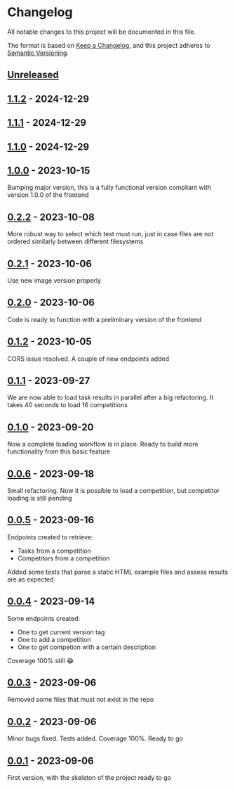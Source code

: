 # Changelog
All notable changes to this project will be documented in this file.

The format is based on [Keep a Changelog](https://keepachangelog.com/en/1.0.0/),
and this project adheres to [Semantic Versioning](https://semver.org/spec/v2.0.0.html).

[Unreleased]
------------

[1.1.2] - 2024-12-29
------------

[1.1.1] - 2024-12-29
------------

[1.1.0] - 2024-12-29
------------

[1.0.0] - 2023-10-15
------------
Bumping major version, this is a fully functional version compliant with version 1.0.0 of the frontend

[0.2.2] - 2023-10-08
------------
More robust way to select which test must run, just in case files are not ordered similarly between different filesystems

[0.2.1] - 2023-10-06
------------
Use new image version properly

[0.2.0] - 2023-10-06
------------
Code is ready to function with a preliminary version of the frontend

[0.1.2] - 2023-10-05
------------
CORS issue resolved. A couple of new endpoints added

[0.1.1] - 2023-09-27
------------
We are now able to load task results in parallel after a big refactoring. It takes 40 seconds to load 16 competitions

[0.1.0] - 2023-09-20
------------
Now a complete loading workflow is in place. Ready to build more functionality from this basic feature

[0.0.6] - 2023-09-18
------------
Small refactoring. Now it is possible to load a competition, but competitor loading is still pending

[0.0.5] - 2023-09-16
------------
Endpoints created to retrieve:
- Tasks from a competition
- Competitors from a competition

Added some tests that parse a static HTML example files and assess results are as expected

[0.0.4] - 2023-09-14
------------
Some endpoints created:
- One to get current version tag
- One to add a competition
- One to get competion with a certain description

Coverage 100% still :joy:

[0.0.3] - 2023-09-06
------------
Removed some files that must not exist in the repo

[0.0.2] - 2023-09-06
------------
Minor bugs fixed. Tests added. Coverage 100%. Ready to go

[0.0.1] - 2023-09-06
------------
First version, with the skeleton of the project ready to go

[Unreleased]: https://github.com/IAyala/wmf_scraper/compare/v1.1.2...master
[1.1.2]: https://github.com/IAyala/wmf_scraper/compare/v1.1.1...v1.1.2
[1.1.1]: https://github.com/IAyala/wmf_scraper/compare/v1.1.0...v1.1.1
[1.1.0]: https://github.com/IAyala/wmf_scraper/compare/v1.0.0...v1.1.0
[1.0.0]: https://github.com/IAyala/wmf_scraper/compare/v0.2.2...v1.0.0
[0.2.2]: https://github.com/IAyala/wmf_scraper/compare/v0.2.1...v0.2.2
[0.2.1]: https://github.com/IAyala/wmf_scraper/compare/v0.2.0...v0.2.1
[0.2.0]: https://github.com/IAyala/wmf_scraper/compare/v0.1.2...v0.2.0
[0.1.2]: https://github.com/IAyala/wmf_scraper/compare/v0.1.1...v0.1.2
[0.1.1]: https://github.com/IAyala/wmf_scraper/compare/v0.1.0...v0.1.1
[0.1.0]: https://github.com/IAyala/wmf_scraper/compare/v0.0.6...v0.1.0
[0.0.6]: https://github.com/IAyala/wmf_scraper/compare/v0.0.5...v0.0.6
[0.0.5]: https://github.com/IAyala/wmf_scraper/compare/v0.0.4...v0.0.5
[0.0.4]: https://github.com/IAyala/wmf_scraper/compare/v0.0.3...v0.0.4
[0.0.3]: https://github.com/IAyala/wmf_scraper/compare/v0.0.2...v0.0.3
[0.0.2]: https://github.com/IAyala/wmf_scraper/compare/v0.0.1...v0.0.2
[0.0.1]: https://github.com/IAyala/wmf_scraper/compare/v0.0.0...v0.0.1
